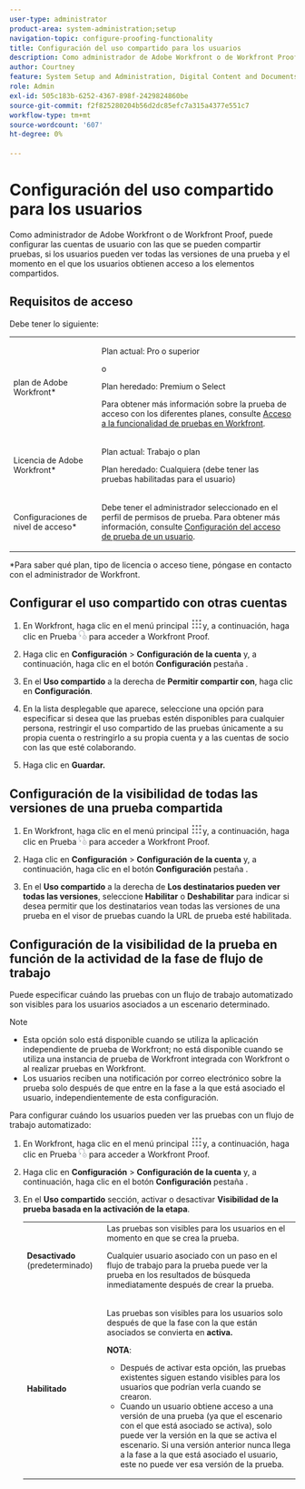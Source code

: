 ```yaml
---
user-type: administrator
product-area: system-administration;setup
navigation-topic: configure-proofing-functionality
title: Configuración del uso compartido para los usuarios
description: Como administrador de Adobe Workfront o de Workfront Proof, puede configurar las cuentas de usuario con las que se pueden compartir pruebas, si los usuarios pueden ver todas las versiones de una prueba y el momento en el que los usuarios obtienen acceso a los elementos compartidos.
author: Courtney
feature: System Setup and Administration, Digital Content and Documents
role: Admin
exl-id: 505c183b-6252-4367-898f-2429824860be
source-git-commit: f2f825280204b56d2dc85efc7a315a4377e551c7
workflow-type: tm+mt
source-wordcount: '607'
ht-degree: 0%

---
```


# Configuración del uso compartido para los usuarios

Como administrador de Adobe Workfront o de Workfront Proof, puede configurar las cuentas de usuario con las que se pueden compartir pruebas, si los usuarios pueden ver todas las versiones de una prueba y el momento en el que los usuarios obtienen acceso a los elementos compartidos.

## Requisitos de acceso

Debe tener lo siguiente:

<table style="table-layout:auto"> 
 <col> 
 <col> 
 <tbody> 
  <tr> 
   <td role="rowheader">plan de Adobe Workfront*</td> 
   <td> <p>Plan actual: Pro o superior</p> <p>o</p> <p>Plan heredado: Premium o Select</p> <p>Para obtener más información sobre la prueba de acceso con los diferentes planes, consulte <a href="../../../administration-and-setup/manage-workfront/configure-proofing/access-to-proofing-functionality.md" class="MCXref xref">Acceso a la funcionalidad de pruebas en Workfront</a>.</p> </td> 
  </tr> 
  <tr> 
   <td role="rowheader">Licencia de Adobe Workfront*</td> 
   <td> <p>Plan actual: Trabajo o plan</p> <p>Plan heredado: Cualquiera (debe tener las pruebas habilitadas para el usuario)</p> </td> 
  </tr> 
  <tr> 
   <td role="rowheader">Configuraciones de nivel de acceso*</td> 
   <td> <p>Debe tener el administrador seleccionado en el perfil de permisos de prueba. Para obtener más información, consulte <a href="../../../administration-and-setup/manage-workfront/configure-proofing/configure-a-users-proofing-access.md" class="MCXref xref">Configuración del acceso de prueba de un usuario</a>.</p> </td> 
  </tr> 
 </tbody> 
</table>

&#42;Para saber qué plan, tipo de licencia o acceso tiene, póngase en contacto con el administrador de Workfront.

## Configurar el uso compartido con otras cuentas

1. En Workfront, haga clic en el menú principal ![](assets/main-menu-icon.png)y, a continuación, haga clic en Prueba ![](assets/proofing-in-main-menu.png) para acceder a Workfront Proof.

1. Haga clic en **Configuración** > **Configuración de la cuenta** y, a continuación, haga clic en el botón **Configuración** pestaña .

1. En el **Uso compartido** a la derecha de **Permitir compartir con**, haga clic en **Configuración**.

1. En la lista desplegable que aparece, seleccione una opción para especificar si desea que las pruebas estén disponibles para cualquier persona, restringir el uso compartido de las pruebas únicamente a su propia cuenta o restringirlo a su propia cuenta y a las cuentas de socio con las que esté colaborando.
1. Haga clic en **Guardar.**

## Configuración de la visibilidad de todas las versiones de una prueba compartida

1. En Workfront, haga clic en el menú principal ![](assets/main-menu-icon.png)y, a continuación, haga clic en Prueba ![](assets/proofing-in-main-menu.png) para acceder a Workfront Proof.

1. Haga clic en **Configuración** > **Configuración de la cuenta** y, a continuación, haga clic en el botón **Configuración** pestaña .

1. En el **Uso compartido** a la derecha de **Los destinatarios pueden ver todas las versiones**, seleccione **Habilitar** o **Deshabilitar** para indicar si desea permitir que los destinatarios vean todas las versiones de una prueba en el visor de pruebas cuando la URL de prueba esté habilitada.

## Configuración de la visibilidad de la prueba en función de la actividad de la fase de flujo de trabajo

Puede especificar cuándo las pruebas con un flujo de trabajo automatizado son visibles para los usuarios asociados a un escenario determinado.

>[!NOTE]
>
>* Esta opción solo está disponible cuando se utiliza la aplicación independiente de prueba de Workfront; no está disponible cuando se utiliza una instancia de prueba de Workfront integrada con Workfront o al realizar pruebas en Workfront.
>* Los usuarios reciben una notificación por correo electrónico sobre la prueba solo después de que entre en la fase a la que está asociado el usuario, independientemente de esta configuración.
>


Para configurar cuándo los usuarios pueden ver las pruebas con un flujo de trabajo automatizado:

1. En Workfront, haga clic en el menú principal ![](assets/main-menu-icon.png)y, a continuación, haga clic en Prueba ![](assets/proofing-in-main-menu.png) para acceder a Workfront Proof.

1. Haga clic en **Configuración** > **Configuración de la cuenta** y, a continuación, haga clic en el botón **Configuración** pestaña .

1. En el **Uso compartido** sección, activar o desactivar **Visibilidad de la prueba basada en la activación de la etapa**.

   <table style="table-layout:auto"> 
    <col> 
    <col> 
    <tbody> 
     <tr> 
      <td role="rowheader"><strong>Desactivado</strong> (predeterminado)</td> 
      <td>Las pruebas son visibles para los usuarios en el momento en que se crea la prueba.<br><p>Cualquier usuario asociado con un paso en el flujo de trabajo para la prueba puede ver la prueba en los resultados de búsqueda inmediatamente después de crear la prueba.</p></td> 
     </tr> 
     <tr> 
      <td role="rowheader"><strong>Habilitado</strong> </td> 
      <td> <p>Las pruebas son visibles para los usuarios solo después de que la fase con la que están asociados se convierta en <strong>activa.</strong></p> <p><b>NOTA</b>:   
        <ul> 
         <li><em style="font-style: normal;">Después de activar esta opción, las pruebas existentes siguen estando visibles para los usuarios que podrían verla cuando se crearon.</em> </li> 
         <li>Cuando un usuario obtiene acceso a una versión de una prueba (ya que el escenario con el que está asociado se activa), solo puede ver la versión en la que se activa el escenario. Si una versión anterior nunca llega a la fase a la que está asociado el usuario, este no puede ver esa versión de la prueba.</li> 
        </ul> </p> </td> 
     </tr> 
    </tbody> 
   </table>
